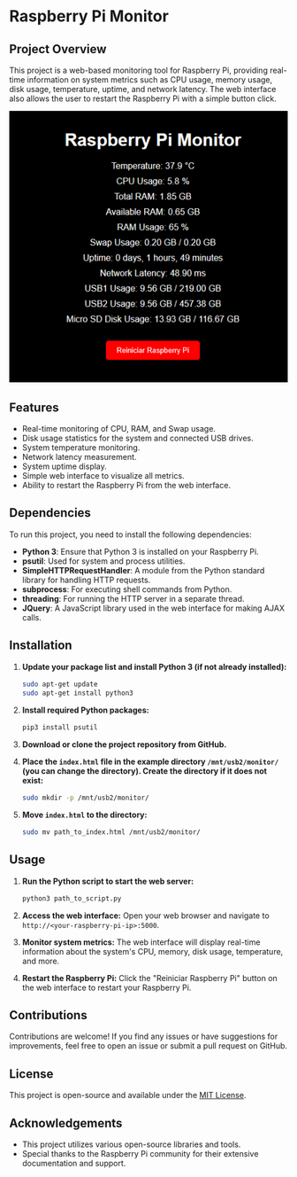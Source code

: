 # Raspberry Pi Monitor

## Project Overview
This project is a web-based monitoring tool for Raspberry Pi, providing real-time information on system metrics such as CPU usage, memory usage, disk usage, temperature, uptime, and network latency. The web interface also allows the user to restart the Raspberry Pi with a simple button click.

![Descripción de la imagen](screenshot/screenshot.png)

## Features
- Real-time monitoring of CPU, RAM, and Swap usage.
- Disk usage statistics for the system and connected USB drives.
- System temperature monitoring.
- Network latency measurement.
- System uptime display.
- Simple web interface to visualize all metrics.
- Ability to restart the Raspberry Pi from the web interface.

## Dependencies
To run this project, you need to install the following dependencies:

- **Python 3**: Ensure that Python 3 is installed on your Raspberry Pi.
- **psutil**: Used for system and process utilities.
- **SimpleHTTPRequestHandler**: A module from the Python standard library for handling HTTP requests.
- **subprocess**: For executing shell commands from Python.
- **threading**: For running the HTTP server in a separate thread.
- **JQuery**: A JavaScript library used in the web interface for making AJAX calls.

## Installation
1. **Update your package list and install Python 3 (if not already installed):**
    ```sh
    sudo apt-get update
    sudo apt-get install python3
    ```

2. **Install required Python packages:**
    ```sh
    pip3 install psutil
    ```

3. **Download or clone the project repository from GitHub.**

4. **Place the `index.html` file in the example directory `/mnt/usb2/monitor/` (you can change the directory). Create the directory if it does not exist:**
    ```sh
    sudo mkdir -p /mnt/usb2/monitor/
    ```

5. **Move `index.html` to the directory:**
    ```sh
    sudo mv path_to_index.html /mnt/usb2/monitor/
    ```

## Usage
1. **Run the Python script to start the web server:**
    ```sh
    python3 path_to_script.py
    ```

2. **Access the web interface:**
    Open your web browser and navigate to `http://<your-raspberry-pi-ip>:5000`.

3. **Monitor system metrics:**
    The web interface will display real-time information about the system's CPU, memory, disk usage, temperature, and more.

4. **Restart the Raspberry Pi:**
    Click the "Reiniciar Raspberry Pi" button on the web interface to restart your Raspberry Pi.

## Contributions
Contributions are welcome! If you find any issues or have suggestions for improvements, feel free to open an issue or submit a pull request on GitHub.

## License
This project is open-source and available under the [MIT License](LICENSE).

## Acknowledgements
- This project utilizes various open-source libraries and tools.
- Special thanks to the Raspberry Pi community for their extensive documentation and support.
